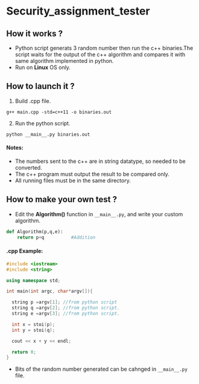 # Security_assignment_tester

## How it works ?
- Python script generats 3 random number then run the c++ binaries.The script waits for the output of the c++ algorithm and  compares it with same algorithm implemented in python. <br>
- Run on __Linux__  OS only.

## How to launch it ?
1) Build .cpp file.
```
g++ main.cpp -std=c++11 -o binaries.out
```
2)  Run the python script.
```
python __main__.py binaries.out
```
#### Notes: 
- The numbers sent to the c++ are in string datatype, so needed to be converted. <br>
- The c++ program must output the result to be compared only.
- All running files must be in the same directory.

## How to make your own test ?
- Edit the __Algorithm()__ function in ``` __main__.py ```, and write your custom algorithm.

```python
def Algorithm(p,q,e): 
    return p+q          #Addition
```
#### .cpp Example:
``` cpp
#include <iostream>
#include <string>

using namespace std;

int main(int argc, char*argv[]){

  string p =argv[1]; //from python script
  string q =argv[2]; //from python script.
  string e =argv[3]; //from python script.

  int x = stoi(p);
  int y = stoi(q);

  cout << x + y << endl; 

  return 0;
}
```
- Bits of the random number generated can be cahnged in ```__main__.py``` file.


